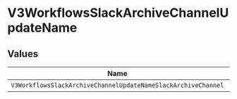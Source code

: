 # V3WorkflowsSlackArchiveChannelUpdateName


## Values

| Name                                                          | Value                                                         |
| ------------------------------------------------------------- | ------------------------------------------------------------- |
| `V3WorkflowsSlackArchiveChannelUpdateNameSlackArchiveChannel` | slack_archive_channel                                         |